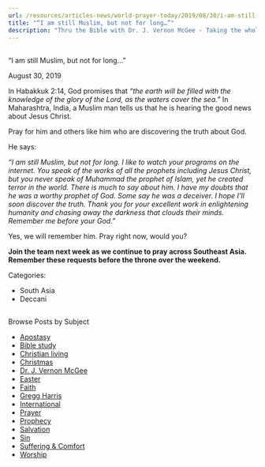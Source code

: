```yaml
---
url: /resources/articles-news/world-prayer-today/2019/08/30/i-am-still-muslim-but-not-for-long
title: "“I am still Muslim, but not for long…”"
description: "Thru the Bible with Dr. J. Vernon McGee - Taking the whole Word to the whole world"
---
```







## 
 “I am still Muslim, but not for long…”


August 30, 2019
![]()




In Habakkuk 2:14, God promises that *“the earth will be filled with the knowledge of the glory of the Lord, as the waters cover the sea.”* In Maharashtra, India, a Muslim man tells us that he is hearing the good news about Jesus Christ. 


Pray for him and others like him who are discovering the truth about God. 


He says: 


*“I am still Muslim, but not for long. I like to watch your programs on the internet. You speak of the works of all the prophets including Jesus Christ, but you never speak of Muhammad the prophet of Islam, yet he created terror in the world. There is much to say about him. I have my doubts that he was a worthy prophet of God. Some say he was a deceiver. I hope I’ll soon discover the truth. Thank you for your excellent work in enlightening humanity and chasing away the darkness that clouds their minds. Remember me before your God.”*


Yes, we will remember him. Pray right now, would you? 


**Join the team next week as we continue to pray across Southeast Asia. Remember these requests before the throne over the weekend.** 



Categories: 


* South Asia
* Deccani









## 
 Browse Posts by Subject


* [Apostasy](/resources/articles-news/-in-tags/tags/Apostasy)
* [Bible study](/resources/articles-news/-in-tags/tags/Bible-study)
* [Christian living](/resources/articles-news/-in-tags/tags/Christian-living)
* [Christmas](/resources/articles-news/-in-tags/tags/Christmas)
* [Dr. J. Vernon McGee](/resources/articles-news/-in-tags/tags/Dr-J-Vernon-McGee)
* [Easter](/resources/articles-news/-in-tags/tags/easter)
* [Faith](/resources/articles-news/-in-tags/tags/Faith)
* [Gregg Harris](/resources/articles-news/-in-tags/tags/Gregg-Harris)
* [International](/resources/articles-news/-in-tags/tags/International)
* [Prayer](/resources/articles-news/-in-tags/tags/prayer)
* [Prophecy](/resources/articles-news/-in-tags/tags/Prophecy)
* [Salvation](/resources/articles-news/-in-tags/tags/Salvation)
* [Sin](/resources/articles-news/-in-tags/tags/sin)
* [Suffering & Comfort](/resources/articles-news/-in-tags/tags/Suffering-Comfort)
* [Worship](/resources/articles-news/-in-tags/tags/worship)






